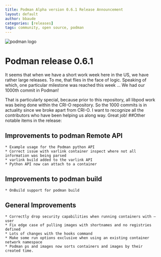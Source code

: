 ```yaml
---
title: Podman Alpha version 0.6.1 Release Announcement
layout: default
author: bbaude
categories: [releases]
tags: community, open source, podman
---
```


<img src="https://podman.io/images/podman.svg" alt="podman logo">

# Podman release 0.6.1

It seems that when we have a short work week here in the US, we have rather large releases. To me, that flies in the face of logic. Speaking of which, one particular milestone was reached this week …
We had our 1000th commit in Podman!

That is particularly special, because prior to this repository, all libpod work was being done within the CRI-O repository. So the 1000 commits is in actuality since we broke apart from CRI-O. I want to recognize all the contributors who have been helping us along way. Great job!
##Other notable items in the release:

<!--readmore-->
## Improvements to podman Remote API

    * Example usage for the Podman python API
    * Correct issue with varlink container inspect where not all information was being parsed
    * varlink build added to the varlink API
    * Python API now can attach to a container

## Improvements to podman build

    * OnBuild support for podman build

## General Improvements

    * Correctly drop security capabilities when running containers with — user
    * Fix edge case of pulling images with shortnames and no registries defined
    * Lots of changes with the hooks command
    * Make some run options exclusive when using an existing container network namespace
    * Podman ps and images now sorts containers and images by their created time.
